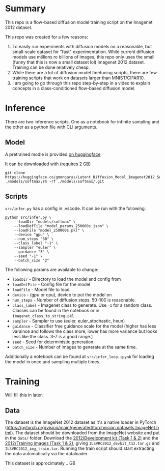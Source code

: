 # Summary

This repo is a flow-based diffusion model training script on the Imagenet 2012 dataset.

This repo was created for a few reasons:
1. To easily run experiments with diffusion models on a reasonable, but small-scale dataset for "fast" experimentation. While current diffusion models use millions ro billions of images, this repo only uses the small (funny that this is now a small dataset lol) Imagenet 2012 dataset. Training can be done relatively cheap.
2. While there are a lot of diffusion model finetuning scripts, there are few training scripts that work on datasets larger than MNIST/CIFAR10.
3. I am going to go through this repo step-by-step in a video to explain concepts in a class-conditioned flow-based diffusion model.



# Inference

There are two inference scripts. One as a notebook for infinite sampling and the other as a python file with CLI arguments.


## Model

A pretrained modle is provided [on huggingface](https://huggingface.co/gmongaras/Latent_Diffusion_Model_Imagenet2012_Softmax_250000)

It can be downloaded with (requires 2 GB)
```
git clone https://huggingface.co/gmongaras/Latent_Diffusion_Model_Imagenet2012_Softmax_250000 ./models/softmax;rm -rf ./models/softmax/.git
```


## Scripts

`src/infer.py` has a config in .vscode. It can be run with the following:
```
python src/infer.py \
    --loadDir "models/softmax" \
    --loadDefFile "model_params_250000s.json" \
    --loadFile "model_250000s.pkl" \
    --device "gpu" \
    --num_steps "50" \
    --class_label "-1" \
    --sampler "euler" \
    --guidance "3" \
    --seed "-1" \
    --batch_size "2"
```

The following params are available to change:
- `loadDir` - Directory to load the model and config from
- `loadDefFile` - Config file for the model
- `loadFile` - Model file to load
- `device` - (gpu or cpu), device to put the model on
- `num_steps` - Number of diffusion steps. 50-100 is reasonable.
- `class_label` - Imagenet class to generate. Use `-1` for a random class. Classes can be found in the notebook or in `imagenet_class_to_string.pkl`
- `sampler` - Sampler to use (euler, euler_stochastic, heun)
- `guidance` - Classifier free guidance scale for the model (higher has less varaince and follows the class more, lower has more variance but looks less like the class. 3-7 is a good range.)
- `seed` - Seed for deterministic generation.
- `batch_size` - Number of images to generate at the same time.


Additionally a notebook can be found at `src/infer_loop.ipynb` for loading the model in once and sampling multiple times.







# Training

Will fill this in later.

## Data

The dataset is the ImageNet 2012 dataset as it's a native loader in PyTorch (https://pytorch.org/vision/main/generated/torchvision.datasets.ImageNet.html). The dataset should be downloaded from the ImageNet website and put in the `data/` folder. Download the [2012/Development kit (Task 1 & 2)](https://www.image-net.org/data/ILSVRC/2012/ILSVRC2012_devkit_t12.tar.gz) and the [2012/Training images (Task 1 & 2)](https://www.image-net.org/data/ILSVRC/2012/ILSVRC2012_img_train.tar), giving `ILSVRC2012_devkit_t12.tar.gz` and `ILSVRC2012_img_train.tar`. Running the train script should start extracting the data automatically via the dataloader.

This dataset is approcimately ...GB

